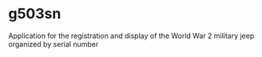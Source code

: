 # g503sn
Application for the registration and display of the World War 2 military jeep organized by serial number
